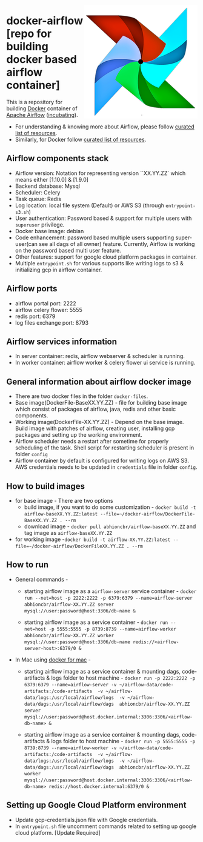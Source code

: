 [<img src="https://github.com/abhioncbr/docker-airflow/raw/master/airflow-logo.png" align="right">](https://airflow.apache.org/)
# docker-airflow [repo for building docker based airflow container]
This is a repository for building [Docker](https://www.docker.com/) container of [Apache Airflow](https://airflow.apache.org/) ([incubating](https://incubator.apache.org/)).

* For understanding & knowing more about Airflow, please follow [curated list of resources](https://raw.githubusercontent.com/jghoman/awesome-apache-airflow).
* Similarly, for Docker follow [curated list of resources](https://github.com/veggiemonk/awesome-docker).

## Airflow components stack
- Airflow version: Notation for representing version ``XX.YY.ZZ` which means either [1.10.0] & [1.9.0] 
- Backend database: Mysql
- Scheduler: Celery
- Task queue: Redis
- Log location: local file system (Default) or AWS S3 (through `entrypoint-s3.sh`)
- User authentication: Password based & support for multiple users with `superuser` privilege.
- Docker base image: debian
- Code enhancement: password based multiple users supporting super-user(can see all dags of all owner) feature. Currently, Airflow is working on the password based multi user feature.
- Other features: support for google cloud platform packages in container.
- Multiple `entrypoint.sh` for various supports like writing logs to s3 & initializing gcp in airflow container. 

## Airflow ports
- airflow portal port: 2222
- airflow celery flower: 5555
- redis port: 6379
- log files exchange port: 8793

## Airflow services information
- In server container: redis, airflow webserver & scheduler is running.
- In worker container: airflow worker & celery flower ui service is running.

## General information about airflow docker image
* There are two docker files in the folder `docker-files`.
* Base image(DockerFile-BaseXX.YY.ZZ) - file for building base image which consist of packages of airflow, java, redis and other basic components.
* Working image(DockerFile-XX.YY.ZZ) - Depend on the base image. Build image with patches of airflow, creating user, installing gcp packages and setting up the working environment.
* Airflow scheduler needs a restart after sometime for properly scheduling of the task. Shell script for restarting scheduler is present in folder `config`
* Airflow container by default is configured for writing logs on AWS S3. AWS credentials needs to be updated in `credentials` file in folder `config`.

## How to build images
* for base image - There are two options
  * build image, if you want to do some customization - `docker build -t airflow-baseXX.YY.ZZ:latest --file=~/docker-airflow/DockerFile-BaseXX.YY.ZZ . --rm`
  * download image - `docker pull abhioncbr/airflow-baseXX.YY.ZZ` and tag image as `airflow-baseXX.YY.ZZ`
* for working image -`docker build -t airflow-XX.YY.ZZ:latest --file=~/docker-airflow/DockerFileXX.YY.ZZ . --rm`

## How to run
* General commands -
    * starting airflow image as a `airflow-server` service container -
    `docker run --net=host -p 2222:2222 -p 6379:6379 --name=airflow-server
    abhioncbr/airflow-XX.YY.ZZ
    server mysql://user:password@host:3306/db-name &`

    * starting airflow image as a service container -
    `docker run --net=host -p 5555:5555 -p 8739:8739 --name=airflow-worker
    abhioncbr/airflow-XX.YY.ZZ
    worker mysql://user:password@host:3306/db-name redis://<airflow-server-host>:6379/0 &`

* In Mac using [docker for mac](https://docs.docker.com/docker-for-mac/install/) -
    * starting airflow image as a service container & mounting dags, code-artifacts & logs folder to host machine -
    `docker run -p 2222:2222 -p 6379:6379 --name=airflow-server
     -v ~/airflow-data/code-artifacts:/code-artifacts 
     -v ~/airflow-data/logs:/usr/local/airflow/logs 
     -v ~/airflow-data/dags:/usr/local/airflow/dags 
     abhioncbr/airflow-XX.YY.ZZ
     server mysql://user:password@host.docker.internal:3306:3306/<airflow-db-name> &`  
     
    * starting airflow image as a service container & mounting dags, code-artifacts & logs folder to host machine - 
    `docker run -p 5555:5555 -p 8739:8739 --name=airflow-worker
     -v ~/airflow-data/code-artifacts:/code-artifacts 
     -v ~/airflow-data/logs:/usr/local/airflow/logs 
     -v ~/airflow-data/dags:/usr/local/airflow/dags 
     abhioncbr/airflow-XX.YY.ZZ
     worker mysql://user:password@host.docker.internal:3306:3306/<airflow-db-name> redis://host.docker.internal:6379/0 &` 
     
## Setting up Google Cloud Platform environment
* Update gcp-credentials.json file with Google credentials.
* In `entrypoint.sh` file uncomment commands related to setting up google cloud platform. [Update Required]